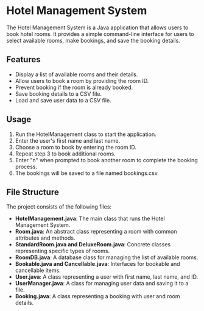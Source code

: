 # Hotel Management System
The Hotel Management System is a Java application that allows users to book hotel rooms. It provides a simple command-line interface for users to select available rooms, make bookings, and save the booking details.
## Features
* Display a list of available rooms and their details.
* Allow users to book a room by providing the room ID.
* Prevent booking if the room is already booked.
* Save booking details to a CSV file.
* Load and save user data to a CSV file.
## Usage
1. Run the HotelManagement class to start the application.
2.   Enter the user's first name and last name.
3.   Choose a room to book by entering the room ID.
4.   Repeat step 3 to book additional rooms.
5.   Enter "n" when prompted to book another room to complete the booking process.
6.   The bookings will be saved to a file named bookings.csv.
## File Structure
The project consists of the following files:
* **HotelManagement.java**: The main class that runs the Hotel Management System.
* **Room.java**: An abstract class representing a room with common attributes and methods.
*  **StandardRoom.java and DeluxeRoom.java**: Concrete classes representing specific types of rooms.
*  **RoomDB.java**: A database class for managing the list of available rooms.
*  **Bookable.java and Cancellable.java**: Interfaces for bookable and cancellable items.
*  **User.java**: A class representing a user with first name, last name, and ID.
*  **UserManager.java**: A class for managing user data and saving it to a file.
*  **Booking.java**: A class representing a booking with user and room details.
